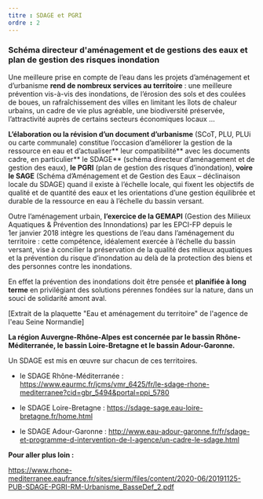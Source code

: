 ```yaml
---
titre : SDAGE et PGRI
ordre : 2
---
```

### Schéma directeur d'aménagement et de gestions des eaux et plan de gestion des risques inondation

Une meilleure prise en compte de l’eau dans les projets d’aménagement et d’urbanisme **rend de nombreux services au territoire** : une meilleure prévention vis-à-vis des inondations, de l’érosion des sols et des coulées de boues, un rafraîchissement des villes en limitant les îlots de chaleur urbains, un cadre de vie plus agréable, une biodiversité préservée, l’attractivité auprès de certains secteurs économiques locaux …

**L’élaboration ou la révision d’un document d’urbanisme** (SCoT, PLU, PLUi ou carte communale) constitue l’occasion d’améliorer la gestion de la ressource en eau et d’actualiser** leur compatibilité** avec les documents cadre, en particulier** le SDAGE** (schéma directeur d’aménagement et de gestion des eaux), **le PGRI** (plan de gestion des risques d’inondation), **voire le SAGE** (Schéma d’Aménagement et de Gestion des Eaux – déclinaison locale du SDAGE) quand il existe à l’échelle locale, qui fixent les objectifs de qualité et de quantité des eaux et les orientations d’une gestion équilibrée et durable de la ressource en eau à l’échelle du bassin versant.

Outre l’aménagement urbain, **l’exercice de la GEMAPI** (Gestion des Milieux Aquatiques & Prévention des Innondations) par les EPCI-FP depuis le 1er janvier 2018 intègre les questions de l’eau dans l’aménagement du territoire : cette compétence, idéalement exercée à l’échelle du bassin versant, vise à concilier la préservation de la qualité des milieux aquatiques et la prévention du risque d’inondation au delà de la protection des biens et des personnes contre les inondations.

En effet la prévention des inondations doit être pensée et **planifiée à long terme** en privilégiant des solutions pérennes fondées sur la nature, dans un souci de solidarité amont aval.

[Extrait de la plaquette "Eau et aménagement du territoire" de l'agence de l'eau Seine Normandie]

**La région Auvergne-Rhône-Alpes est concernée par le bassin Rhône-Méditerranée, le bassin Loire-Bretagne et le bassin Adour-Garonne.**

Un SDAGE est mis en œuvre sur chacun de ces territoires.

- le SDAGE Rhône-Méditerranée : https://www.eaurmc.fr/jcms/vmr_6425/fr/le-sdage-rhone-mediterranee?cid=gbr_5494&portal=ppi_5780

- le SDAGE Loire-Bretagne : https://sdage-sage.eau-loire-bretagne.fr/home.html

- le SDAGE Adour-Garonne : http://www.eau-adour-garonne.fr/fr/sdage-et-programme-d-intervention-de-l-agence/un-cadre-le-sdage.html

**Pour aller plus loin :**

https://www.rhone-mediterranee.eaufrance.fr/sites/sierm/files/content/2020-06/20191125-PUB-SDAGE-PGRI-RM-Urbanisme_BasseDef_2.pdf

